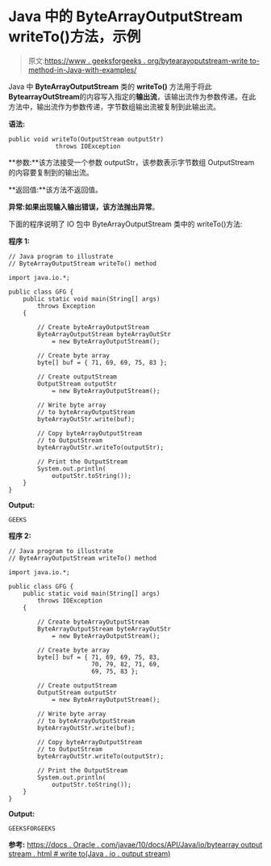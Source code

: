 # Java 中的 ByteArrayOutputStream writeTo()方法，示例

> 原文:[https://www . geeksforgeeks . org/bytearayoputstream-write to-method-in-Java-with-examples/](https://www.geeksforgeeks.org/bytearrayoutputstream-writeto-method-in-java-with-examples/)

Java 中 **ByteArrayOutputStream** 类的 **writeTo()** 方法用于将此**BytearrayOutStream**的内容写入指定的**输出流**，该输出流作为参数传递。在此方法中，输出流作为参数传递，字节数组输出流被复制到此输出流。

**语法:**

```
public void writeTo(OutputStream outputStr)
             throws IOException

```

**参数:**该方法接受一个参数 outputStr，该参数表示字节数组 OutputStream 的内容要复制到的输出流。

**返回值:**该方法不返回值。

**异常:**如果出现输入输出错误，该方法抛出**异常**。

下面的程序说明了 IO 包中 ByteArrayOutputStream 类中的 writeTo()方法:

**程序 1:**

```
// Java program to illustrate
// ByteArrayOutputStream writeTo() method

import java.io.*;

public class GFG {
    public static void main(String[] args)
        throws Exception
    {

        // Create byteArrayOutputStream
        ByteArrayOutputStream byteArrayOutStr
            = new ByteArrayOutputStream();

        // Create byte array
        byte[] buf = { 71, 69, 69, 75, 83 };

        // Create outputStream
        OutputStream outputStr
            = new ByteArrayOutputStream();

        // Write byte array
        // to byteArrayOutputStream
        byteArrayOutStr.write(buf);

        // Copy byteArrayOutputStream
        // to OutputStream
        byteArrayOutStr.writeTo(outputStr);

        // Print the OutputStream
        System.out.println(
            outputStr.toString());
    }
}
```

**Output:**

```
GEEKS

```

**程序 2:**

```
// Java program to illustrate
// ByteArrayOutputStream writeTo() method

import java.io.*;

public class GFG {
    public static void main(String[] args)
        throws IOException
    {

        // Create byteArrayOutputStream
        ByteArrayOutputStream byteArrayOutStr
            = new ByteArrayOutputStream();

        // Create byte array
        byte[] buf = { 71, 69, 69, 75, 83,
                       70, 79, 82, 71, 69,
                       69, 75, 83 };

        // Create outputStream
        OutputStream outputStr
            = new ByteArrayOutputStream();

        // Write byte array
        // to byteArrayOutputStream
        byteArrayOutStr.write(buf);

        // Copy byteArrayOutputStream
        // to OutputStream
        byteArrayOutStr.writeTo(outputStr);

        // Print the OutputStream
        System.out.println(
            outputStr.toString());
    }
}
```

**Output:**

```
GEEKSFORGEEKS

```

**参考:**
[https://docs . Oracle . com/javae/10/docs/API/Java/io/bytearray output stream . html # write to(Java . io . output stream)](https://docs.oracle.com/javase/10/docs/api/java/io/ByteArrayOutputStream.html#writeTo(java.io.OutputStream))